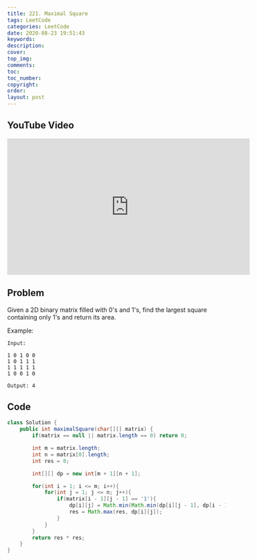 ```yaml
---
title: 221. Maximal Square
tags: LeetCode
categories: LeetCode
date: 2020-08-23 19:51:43
keywords:
description:
cover:
top_img:
comments:
toc:
toc_number:
copyright:
order:
layout: post
---
```


## YouTube Video

<iframe width="560" height="315" src="https://www.youtube.com/embed/grfZlZT03mM" frameborder="0" allow="accelerometer; autoplay; encrypted-media; gyroscope; picture-in-picture" allowfullscreen></iframe>

## Problem

Given a 2D binary matrix filled with 0's and 1's, find the largest square containing only 1's and return its area.

Example:

```
Input:

1 0 1 0 0
1 0 1 1 1
1 1 1 1 1
1 0 0 1 0

Output: 4
```

## Code

```java
class Solution {
    public int maximalSquare(char[][] matrix) {
        if(matrix == null || matrix.length == 0) return 0;

        int m = matrix.length;
        int n = matrix[0].length;
        int res = 0;

        int[][] dp = new int[m + 1][n + 1];

        for(int i = 1; i <= m; i++){
            for(int j = 1; j <= n; j++){
                if(matrix[i - 1][j - 1] == '1'){
                    dp[i][j] = Math.min(Math.min(dp[i][j - 1], dp[i - 1][j - 1]), dp[i - 1][j]) + 1;
                    res = Math.max(res, dp[i][j]);
                }
            }
        }
        return res * res;
    }
}
```
